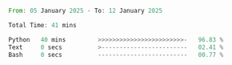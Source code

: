 <!--START_SECTION:waka-->

```rust
From: 05 January 2025 - To: 12 January 2025

Total Time: 41 mins

Python   40 mins         >>>>>>>>>>>>>>>>>>>>>>>>-   96.83 %
Text     0 secs          >------------------------   02.41 %
Bash     0 secs          -------------------------   00.77 %
```

<!--END_SECTION:waka-->
